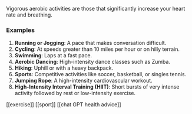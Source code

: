 Vigorous aerobic activities are those that significantly increase your heart rate and breathing. 
### Examples
1. **Running or Jogging**: A pace that makes conversation difficult.
2. **Cycling**: At speeds greater than 10 miles per hour or on hilly terrain.
3. **Swimming**: Laps at a fast pace.
4. **Aerobic Dancing**: High-intensity dance classes such as Zumba.
5. **Hiking**: Uphill or with a heavy backpack.
6. **Sports**: Competitive activities like soccer, basketball, or singles tennis.
7. **Jumping Rope**: A high-intensity cardiovascular workout.
8. **High-Intensity Interval Training (HIIT)**: Short bursts of very intense activity followed by rest or low-intensity exercise.

[[exercise]]
[[sport]]
[[chat GPT health advice]]
